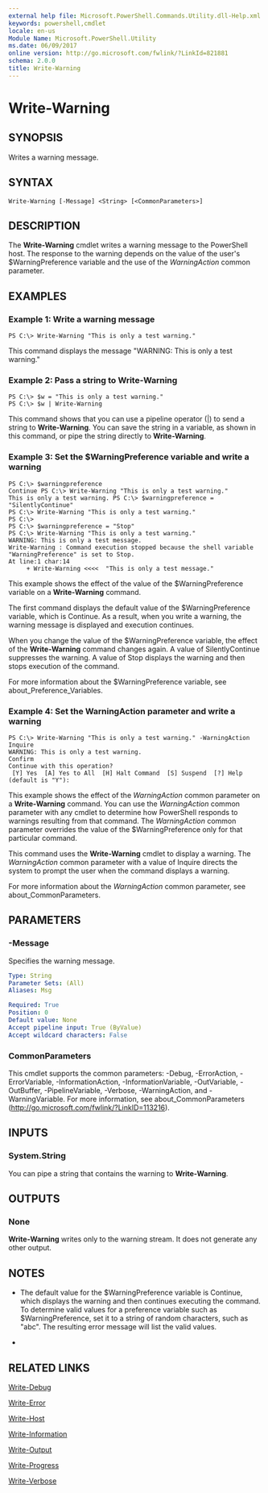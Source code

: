 ```yaml
---
external help file: Microsoft.PowerShell.Commands.Utility.dll-Help.xml
keywords: powershell,cmdlet
locale: en-us
Module Name: Microsoft.PowerShell.Utility
ms.date: 06/09/2017
online version: http://go.microsoft.com/fwlink/?LinkId=821881
schema: 2.0.0
title: Write-Warning
---
```


# Write-Warning

## SYNOPSIS
Writes a warning message.

## SYNTAX

```
Write-Warning [-Message] <String> [<CommonParameters>]
```

## DESCRIPTION
The **Write-Warning** cmdlet writes a warning message to the PowerShell host.
The response to the warning depends on the value of the user's $WarningPreference variable and the use of the *WarningAction* common parameter.

## EXAMPLES

### Example 1: Write a warning message
```
PS C:\> Write-Warning "This is only a test warning."
```

This command displays the message "WARNING: This is only a test warning."

### Example 2: Pass a string to Write-Warning
```
PS C:\> $w = "This is only a test warning."
PS C:\> $w | Write-Warning
```

This command shows that you can use a pipeline operator (|) to send a string to **Write-Warning**.
You can save the string in a variable, as shown in this command, or pipe the string directly to **Write-Warning**.

### Example 3: Set the $WarningPreference variable and write a warning
```
PS C:\> $warningpreference
Continue PS C:\> Write-Warning "This is only a test warning."
This is only a test warning. PS C:\> $warningpreference = "SilentlyContinue"
PS C:\> Write-Warning "This is only a test warning."
PS C:\>
PS C:\> $warningpreference = "Stop"
PS C:\> Write-Warning "This is only a test warning."
WARNING: This is only a test message.
Write-Warning : Command execution stopped because the shell variable "WarningPreference" is set to Stop.
At line:1 char:14
     + Write-Warning <<<<  "This is only a test message."
```

This example shows the effect of the value of the $WarningPreference variable on a **Write-Warning** command.

The first command displays the default value of the $WarningPreference variable, which is Continue.
As a result, when you write a warning, the warning message is displayed and execution continues.

When you change the value of the $WarningPreference variable, the effect of the **Write-Warning** command changes again.
A value of SilentlyContinue suppresses the warning.
A value of Stop displays the warning and then stops execution of the command.

For more information about the $WarningPreference variable, see about_Preference_Variables.

### Example 4: Set the WarningAction parameter and write a warning
```
PS C:\> Write-Warning "This is only a test warning." -WarningAction Inquire
WARNING: This is only a test warning.
Confirm
Continue with this operation?
 [Y] Yes  [A] Yes to All  [H] Halt Command  [S] Suspend  [?] Help (default is "Y"):
```

This example shows the effect of the *WarningAction* common parameter on a **Write-Warning** command.
You can use the *WarningAction* common parameter with any cmdlet to determine how PowerShell responds to warnings resulting from that command.
The *WarningAction* common parameter overrides the value of the $WarningPreference only for that particular command.

This command uses the **Write-Warning** cmdlet to display a warning.
The *WarningAction* common parameter with a value of Inquire directs the system to prompt the user when the command displays a warning.

For more information about the *WarningAction* common parameter, see about_CommonParameters.

## PARAMETERS

### -Message
Specifies the warning message.

```yaml
Type: String
Parameter Sets: (All)
Aliases: Msg

Required: True
Position: 0
Default value: None
Accept pipeline input: True (ByValue)
Accept wildcard characters: False
```

### CommonParameters
This cmdlet supports the common parameters: -Debug, -ErrorAction, -ErrorVariable, -InformationAction, -InformationVariable, -OutVariable, -OutBuffer, -PipelineVariable, -Verbose, -WarningAction, and -WarningVariable. For more information, see about_CommonParameters (http://go.microsoft.com/fwlink/?LinkID=113216).

## INPUTS

### System.String
You can pipe a string that contains the warning to **Write-Warning**.

## OUTPUTS

### None
**Write-Warning** writes only to the warning stream.
It does not generate any other output.

## NOTES
* The default value for the $WarningPreference variable is Continue, which displays the warning and then continues executing the command. To determine valid values for a preference variable such as $WarningPreference, set it to a string of random characters, such as "abc". The resulting error message will list the valid values.

*

## RELATED LINKS

[Write-Debug](Write-Debug.md)

[Write-Error](Write-Error.md)

[Write-Host](Write-Host.md)

[Write-Information](Write-Information.md)

[Write-Output](Write-Output.md)

[Write-Progress](Write-Progress.md)

[Write-Verbose](Write-Verbose.md)